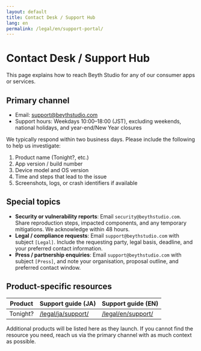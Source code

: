 ```yaml
---
layout: default
title: Contact Desk / Support Hub
lang: en
permalink: /legal/en/support-portal/
---
```

# Contact Desk / Support Hub

This page explains how to reach Beyth Studio for any of our consumer apps or services.

## Primary channel
- Email: support@beythstudio.com
- Support hours: Weekdays 10:00–18:00 (JST), excluding weekends, national holidays, and year-end/New Year closures

We typically respond within two business days. Please include the following to help us investigate:

1. Product name (Tonight?, etc.)
2. App version / build number
3. Device model and OS version
4. Time and steps that lead to the issue
5. Screenshots, logs, or crash identifiers if available

## Special topics
- **Security or vulnerability reports**: Email `security@beythstudio.com`. Share reproduction steps, impacted components, and any temporary mitigations. We acknowledge within 48 hours.
- **Legal / compliance requests**: Email `support@beythstudio.com` with subject `[Legal]`. Include the requesting party, legal basis, deadline, and your preferred contact information.
- **Press / partnership enquiries**: Email `support@beythstudio.com` with subject `[Press]`, and note your organisation, proposal outline, and preferred contact window.

## Product-specific resources
| Product | Support guide (JA) | Support guide (EN) |
| --- | --- | --- |
| Tonight? | [/legal/ja/support/](/legal/ja/support/) | [/legal/en/support/](/legal/en/support/) |

Additional products will be listed here as they launch. If you cannot find the resource you need, reach us via the primary channel with as much context as possible.
